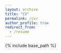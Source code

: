 ```yaml
---
layout: archive
title: "CV"
permalink: /cv/
author_profile: true
redirect_from:
  - /resume
---
```


{% include base_path %}

<object data="/files/cv.pdf" width="500" height="375" type="application/pdf"></object>
